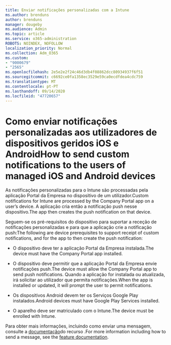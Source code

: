 ```yaml
---
title: Enviar notificações personalizadas com a Intune
ms.author: brenduns
author: brenduns
manager: dougeby
ms.audience: Admin
ms.topic: article
ms.service: o365-administration
ROBOTS: NOINDEX, NOFOLLOW
localization_priority: Normal
ms.collection: Adm_O365
ms.custom:
- "9000679"
- "2565"
ms.openlocfilehash: 2e5e2e2f24c46d3db4f08862dcc80934937f6f51
ms.sourcegitcommit: c6692ce0fa1358ec3529e59ca0ecdfdea4cdc759
ms.translationtype: MT
ms.contentlocale: pt-PT
ms.lasthandoff: 09/14/2020
ms.locfileid: "47720657"
---
```

# <a name="how-to-send-custom-notifications-to-the-users-of-managed-ios-and-android-devices"></a><span data-ttu-id="01bcf-102">Como enviar notificações personalizadas aos utilizadores de dispositivos geridos iOS e Android</span><span class="sxs-lookup"><span data-stu-id="01bcf-102">How to send custom notifications to the users of managed iOS and Android devices</span></span>

<span data-ttu-id="01bcf-103">As notificações personalizadas para o Intune são processadas pela aplicação Portal da Empresa no dispositivo de um utilizador.</span><span class="sxs-lookup"><span data-stu-id="01bcf-103">Custom notifications for Intune are processed by the Company Portal app on a user’s device.</span></span> <span data-ttu-id="01bcf-104">A aplicação cria então a notificação push nesse dispositivo.</span><span class="sxs-lookup"><span data-stu-id="01bcf-104">The app then creates the push notification on that device.</span></span>

<span data-ttu-id="01bcf-105">Seguem-se os pré-requisitos do dispositivo para suportar a receção de notificações personalizadas e para que a aplicação crie a notificação push:</span><span class="sxs-lookup"><span data-stu-id="01bcf-105">The following are device prerequisites to support receipt of custom notifications, and for the app to then create the push notification:</span></span>

- <span data-ttu-id="01bcf-106">O dispositivo deve ter a aplicação Portal da Empresa instalada.</span><span class="sxs-lookup"><span data-stu-id="01bcf-106">The device must have the Company Portal app installed.</span></span>  

- <span data-ttu-id="01bcf-107">O dispositivo deve permitir que a aplicação Portal da Empresa envie notificações push.</span><span class="sxs-lookup"><span data-stu-id="01bcf-107">The device must allow the Company Portal app to send push notifications.</span></span> <span data-ttu-id="01bcf-108">Quando a aplicação for instalada ou atualizada, irá solicitar ao utilizador que permita notificações.</span><span class="sxs-lookup"><span data-stu-id="01bcf-108">When the app is installed or updated, it will prompt the user to permit notifications.</span></span>

- <span data-ttu-id="01bcf-109">Os dispositivos Android devem ter os Serviços Google Play instalados.</span><span class="sxs-lookup"><span data-stu-id="01bcf-109">Android devices must have Google Play Services installed.</span></span>

- <span data-ttu-id="01bcf-110">O aparelho deve ser matriculado com o Intune.</span><span class="sxs-lookup"><span data-stu-id="01bcf-110">The device must be enrolled with Intune.</span></span>

<span data-ttu-id="01bcf-111">Para obter mais informações, incluindo como enviar uma mensagem, consulte a [documentação](https://docs.microsoft.com/intune/custom-notifications)do recurso .</span><span class="sxs-lookup"><span data-stu-id="01bcf-111">For more information including how to send a message, see the [feature documentation](https://docs.microsoft.com/intune/custom-notifications).</span></span>
